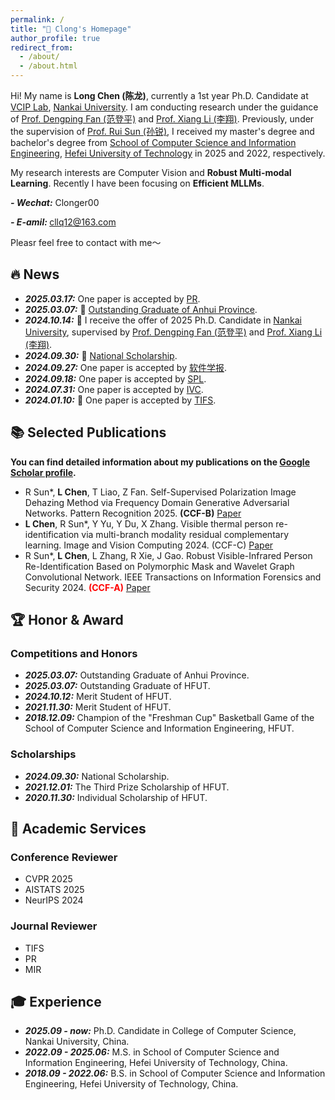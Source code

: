```yaml
---
permalink: /
title: "🎱 Clong's Homepage"
author_profile: true
redirect_from: 
  - /about/
  - /about.html
---
```


Hi! My name is **Long Chen (陈龙)**, currently a 1st year Ph.D. Candidate at [VCIP Lab](https://mmcheng.net/cmm/), [Nankai University](https://cc.nankai.edu.cn/). I am conducting research under the guidance of [Prof. Dengping Fan (范登平)](https://dengpingfan.github.io/pages/People.html) and [Prof. Xiang Li (李翔)](https://implus.github.io/). Previously, under the supervision of [Prof. Rui Sun (孙锐)](https://faculty.hfut.edu.cn/sr1/zh_CN/index.htm), I received my master's degree and bachelor's degree from [School of Computer Science and Information Engineering](https://ci.hfut.edu.cn/), [Hefei University of Technology](https://www.hfut.edu.cn/) in 2025 and 2022, respectively.

My research interests are Computer Vision and **Robust Multi-modal Learning**. Recently I have been focusing on **Efficient MLLMs**.

<strong><i>- Wechat:</i></strong> Clonger00

<strong><i>- E-amil: </i></strong>cllq12@163.com

Pleasr feel free to contact with me～
 
🔥 News
---
- <strong><i>2025.03.17:</i></strong> One paper is accepted by [PR](https://www.sciencedirect.com/science/article/pii/S0031320325002754).
- <strong><i>2025.03.07:</i></strong> 🎉 [Outstanding Graduate of Anhui Province](https://ci.hfut.edu.cn/info/1063/15458.htm).
- <strong><i>2024.10.14:</i></strong> 🎉 I receive the offer of 2025 Ph.D. Candidate in [Nankai University](https://cc.nankai.edu.cn/), supervised by [Prof. Dengping Fan (范登平)](https://dengpingfan.github.io/pages/People.html) and [Prof. Xiang Li (李翔)](https://implus.github.io/). 
- <strong><i>2024.09.30:</i></strong> 🎉 [National Scholarship](https://ci.hfut.edu.cn/info/1063/15083.htm).
- <strong><i>2024.09.27:</i></strong> One paper is accepted by [软件学报](https://www.jos.org.cn/jos/article/abstract/7293).
- <strong><i>2024.09.18:</i></strong> One paper is accepted by [SPL](https://ieeexplore.ieee.org/abstract/document/10689388).  
- <strong><i>2024.07.31:</i></strong> One paper is accepted by [IVC](https://www.sciencedirect.com/science/article/pii/S0262885624003068).
- <strong><i>2024.01.10:</i></strong> 🎉 One paper is accepted by [TIFS](https://ieeexplore.ieee.org/abstract/document/10400493).

📚 Selected Publications
---
**You can find detailed information about my publications on the [Google Scholar profile](https://scholar.google.com/citations?user=8CnQc-cAAAAJ&hl=zh-CN).**

- R Sun*, **L Chen**, T Liao, Z Fan. Self-Supervised Polarization Image Dehazing Method via Frequency Domain Generative Adversarial Networks.
  Pattern Recognition 2025. **(CCF-B)** [Paper](https://www.sciencedirect.com/science/article/pii/S0031320325002754)
- **L Chen**, R Sun*, Y Yu, Y Du, X Zhang. Visible thermal person re-identification via multi-branch modality residual complementary learning.
  Image and Vision Computing 2024. (CCF-C) [Paper](https://www.sciencedirect.com/science/article/pii/S0262885624003068)
- R Sun*, **L Chen**, L Zhang, R Xie, J Gao. Robust Visible-Infrared Person Re-Identification Based on Polymorphic Mask and Wavelet Graph Convolutional Network.
  IEEE Transactions on Information Forensics and Security 2024. **<font color=Red>(CCF-A)</font>** [Paper](https://ieeexplore.ieee.org/abstract/document/10400493)

🏆 Honor & Award
---
### Competitions and Honors
- <strong><i>2025.03.07:</i></strong> Outstanding Graduate of Anhui Province.
- <strong><i>2025.03.07:</i></strong> Outstanding Graduate of HFUT.
- <strong><i>2024.10.12:</i></strong> Merit Student of HFUT.
- <strong><i>2021.11.30:</i></strong> Merit Student of HFUT.
- <strong><i>2018.12.09:</i></strong> Champion of the "Freshman Cup" Basketball Game of the School of Computer Science and Information Engineering, HFUT.

### Scholarships
- <strong><i>2024.09.30:</i></strong> National Scholarship.
- <strong><i>2021.12.01:</i></strong> The Third Prize Scholarship of HFUT.
- <strong><i>2020.11.30:</i></strong> Individual Scholarship of HFUT.

📰 Academic Services
---
### Conference Reviewer
- CVPR 2025
- AISTATS 2025
- NeurIPS 2024

### Journal Reviewer
- TIFS
- PR
- MIR

🎓 Experience
---
- <strong><i>2025.09 - now:</i></strong> Ph.D. Candidate in College of Computer Science, Nankai University, China.
- <strong><i>2022.09 - 2025.06:</i></strong> M.S. in School of Computer Science and Information Engineering, Hefei University of Technology, China.
- <strong><i>2018.09 - 2022.06:</i></strong> B.S. in School of Computer Science and Information Engineering, Hefei University of Technology, China.
